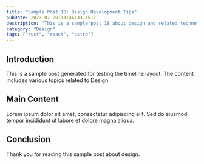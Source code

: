 ```yaml
---
title: "Sample Post 18: Design Development Tips"
pubDate: 2023-07-20T13:46:43.151Z
description: "This is a sample post 18 about design and related technologies. Learn about best practices and modern development techniques."
category: "Design"
tags: ["rust", "react", "astro"]
---
```


## Introduction

This is a sample post generated for testing the timeline layout. The content includes various topics related to Design.

## Main Content

Lorem ipsum dolor sit amet, consectetur adipiscing elit. Sed do eiusmod tempor incididunt ut labore et dolore magna aliqua.

## Conclusion

Thank you for reading this sample post about design.
